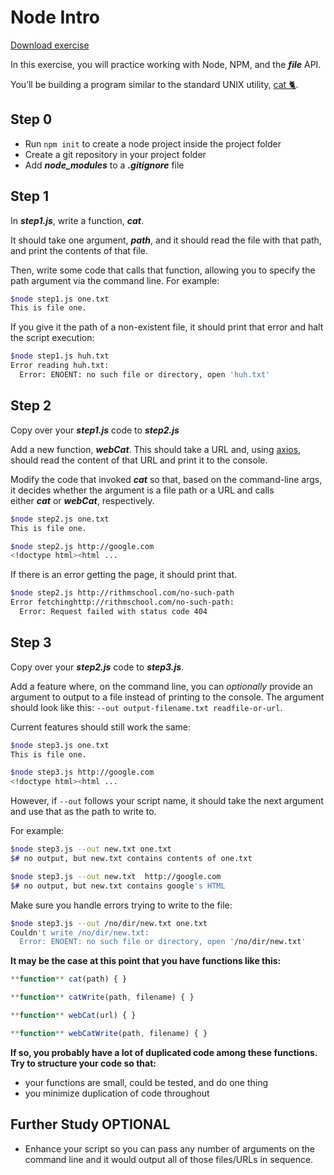 # Node Intro

[Download exercise](https://curric.springboard.com/software-engineering-career-track/default/exercises/node-files.zip)

In this exercise, you will practice working with Node, NPM, and the ***file*** API.

You’ll be building a program similar to the standard UNIX utility, [cat 🐈](http://www.linfo.org/cat.html).

## **Step 0**

- Run `npm init` to create a node project inside the project folder
- Create a git repository in your project folder
- Add ***node_modules*** to a ***.gitignore*** file

## **Step 1**

In ***step1.js***, write a function, ***cat***.

It should take one argument, ***path***, and it should read the file with that path, and print the contents of that file.

Then, write some code that calls that function, allowing you to specify the path argument via the command line. For example:

```bash
$node step1.js one.txt
This is file one.

```

If you give it the path of a non-existent file, it should print that error and halt the script execution:

```bash
$node step1.js huh.txt
Error reading huh.txt:
  Error: ENOENT: no such file or directory, open 'huh.txt'

```

## **Step 2**

Copy over your ***step1.js*** code to ***step2.js***

Add a new function, ***webCat***. This should take a URL and, using [axios](https://github.com/axios/axios#installing), should read the content of that URL and print it to the console.

Modify the code that invoked ***cat*** so that, based on the command-line args, it decides whether the argument is a file path or a URL and calls either ***cat*** or ***webCat***, respectively.

```bash
$node step2.js one.txt
This is file one.

$node step2.js http://google.com
<!doctype html><html ...

```

If there is an error getting the page, it should print that.

```bash
$node step2.js http://rithmschool.com/no-such-path
Error fetchinghttp://rithmschool.com/no-such-path:
  Error: Request failed with status code 404

```

## **Step 3**

Copy over your ***step2.js*** code to ***step3.js***.

Add a feature where, on the command line, you can *optionally* provide an argument to output to a file instead of printing to the console. The argument should look like this: `--out output-filename.txt readfile-or-url`.

Current features should still work the same:

```bash
$node step3.js one.txt
This is file one.

$node step3.js http://google.com
<!doctype html><html ...

```

However, if `--out` follows your script name, it should take the next argument and use that as the path to write to.

For example:

```bash
$node step3.js --out new.txt one.txt
$# no output, but new.txt contains contents of one.txt

$node step3.js --out new.txt  http://google.com
$# no output, but new.txt contains google's HTML
```

Make sure you handle errors trying to write to the file:

```bash
$node step3.js --out /no/dir/new.txt one.txt
Couldn't write /no/dir/new.txt:
  Error: ENOENT: no such file or directory, open '/no/dir/new.txt'

```

**It may be the case at this point that you have functions like this:**

```jsx
**function** cat(path) { }

**function** catWrite(path, filename) { }

**function** webCat(url) { }

**function** webCatWrite(path, filename) { }
```

**If so, you probably have a lot of duplicated code among these functions. Try to structure your code so that:**

- your functions are small, could be tested, and do one thing
- you minimize duplication of code throughout

## **Further Study**  OPTIONAL

- Enhance your script so you can pass any number of arguments on the command line and it would output all of those files/URLs in sequence.
